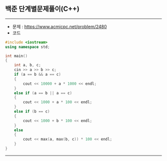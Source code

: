 ## 백준 단계별문제풀이(C++)

-----
- 문제 : https://www.acmicpc.net/problem/2480
- 코드
```C++
#include <iostream>
using namespace std;

int main()
{
	int a, b, c;
	cin >> a >> b >> c;
	if (a == b && a == c)
	{
		cout << 10000 + a * 1000 << endl;
	}
	else if (a == b || a == c)
	{
		cout << 1000 + a * 100 << endl;
	}
	else if (b == c)
	{
		cout << 1000 + b * 100 << endl;
	}
	else
	{
		cout << max(a, max(b, c)) * 100 << endl;
	}
}
```

-----

